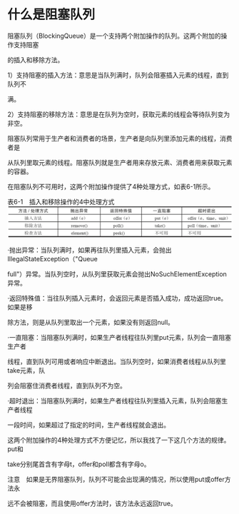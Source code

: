 # 什么是阻塞队列

阻塞队列（BlockingQueue）是一个支持两个附加操作的队列。这两个附加的操作支持阻塞

的插入和移除方法。

1）支持阻塞的插入方法：意思是当队列满时，队列会阻塞插入元素的线程，直到队列不

满。

2）支持阻塞的移除方法：意思是在队列为空时，获取元素的线程会等待队列变为非空。

阻塞队列常用于生产者和消费者的场景，生产者是向队列里添加元素的线程，消费者是

从队列里取元素的线程。阻塞队列就是生产者用来存放元素、消费者用来获取元素的容器。

在阻塞队列不可用时，这两个附加操作提供了4种处理方式，如表6-1所示。

表6-1　插入和移除操作的4中处理方式
![](/assets/import-6-1-1.png)

·抛出异常：当队列满时，如果再往队列里插入元素，会抛出IllegalStateException（"Queue

full"）异常。当队列空时，从队列里获取元素会抛出NoSuchElementException异常。

·返回特殊值：当往队列插入元素时，会返回元素是否插入成功，成功返回true。如果是移

除方法，则是从队列里取出一个元素，如果没有则返回null。

·一直阻塞：当阻塞队列满时，如果生产者线程往队列里put元素，队列会一直阻塞生产者

线程，直到队列可用或者响应中断退出。当队列空时，如果消费者线程从队列里take元素，队

列会阻塞住消费者线程，直到队列不为空。

·超时退出：当阻塞队列满时，如果生产者线程往队列里插入元素，队列会阻塞生产者线程

一段时间，如果超过了指定的时间，生产者线程就会退出。

这两个附加操作的4种处理方式不方便记忆，所以我找了一下这几个方法的规律。put和

take分别尾首含有字母t，offer和poll都含有字母o。

注意　如果是无界阻塞队列，队列不可能会出现满的情况，所以使用put或offer方法永

远不会被阻塞，而且使用offer方法时，该方法永远返回true。


